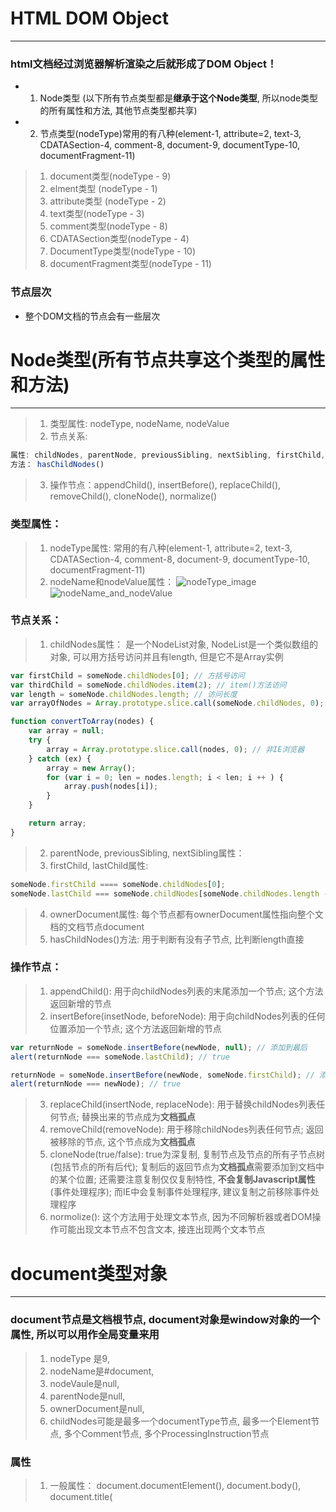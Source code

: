 # HTML DOM Object
----------------------------------------------------------------------------------------
### html文档经过浏览器解析渲染之后就形成了DOM Object！
* 1. Node类型 (以下所有节点类型都是**继承于这个Node类型**, 所以node类型的所有属性和方法, 其他节点类型都共享)

* 2. 节点类型(nodeType)常用的有八种(element-1, attribute=2, text-3, CDATASection-4, comment-8, document-9, documentType-10, documentFragment-11)
> 1. document类型(nodeType - 9)
> 2. elment类型 (nodeType - 1)
> 3. attribute类型 (nodeType - 2)
> 4. text类型(nodeType - 3)
> 5. comment类型(nodeType - 8)
> 6. CDATASection类型(nodeType - 4)
> 7. DocumentType类型(nodeType - 10)
> 8. documentFragment类型(nodeType - 11) 

### 节点层次
* 整个DOM文档的节点会有一些层次

# Node类型(所有节点共享这个类型的属性和方法)
----------------------------------------------------------------------------------------
> 1. 类型属性: nodeType, nodeName, nodeValue
> 2. 节点关系:
```js 
属性: childNodes, parentNode, previousSibling, nextSibling, firstChild, lastChild, ownerDocument
方法： hasChildNodes()
```
> 3. 操作节点：appendChild(), insertBefore(), replaceChild(), removeChild(), cloneNode(), normalize()

### 类型属性：
> 1. nodeType属性: 常用的有八种(element-1, attribute=2, text-3, CDATASection-4, comment-8, document-9, documentType-10, documentFragment-11)
> 2. nodeName和nodeValue属性： 
![nodeType_image](https://github.com/dudulaopo833/JS-Projects/blob/master/DOM/DOM.nodeType.jpg)
![nodeName_and_nodeValue](https://github.com/dudulaopo833/JS-Projects/blob/master/DOM/DOM.nodeName.jpg)

### 节点关系：
> 1. childNodes属性： 是一个NodeList对象, NodeList是一个类似数组的对象, 可以用方括号访问并且有length, 但是它不是Array实例
```js
var firstChild = someNode.childNodes[0]; // 方括号访问
var thirdChild = someNode.childNodes.item(2); // item()方法访问
var length = someNode.childNodes.length; // 访问长度
var arrayOfNodes = Array.prototype.slice.call(someNode.childNodes, 0); // 显示调用来转换为Array数组，此方法用于非IE, 因为IE8之前NodeList都是实现为COM对象, 必须手动枚举

function convertToArray(nodes) {
    var array = null;
    try {
        array = Array.prototype.slice.call(nodes, 0); // 非IE浏览器
    } catch (ex) {
        array = new Array();
        for (var i = 0; len = nodes.length; i < len; i ++ ) {
            array.push(nodes[i]);
        }
    }

    return array;
}
```
> 2. parentNode, previousSibling, nextSibling属性：
> 3. firstChild, lastChild属性: 
```js
someNode.firstChild ==== someNode.childNodes[0];
someNode.lastChild === someNode.childNodes[someNode.childNodes.length - 1];
```
> 4. ownerDocument属性: 每个节点都有ownerDocument属性指向整个文档的文档节点document
> 5. hasChildNodes()方法: 用于判断有没有子节点, 比判断length直接

### 操作节点：
> 1. appendChild(): 用于向childNodes列表的末尾添加一个节点; 这个方法返回新增的节点
> 2. insertBefore(insetNode, beforeNode): 用于向childNodes列表的任何位置添加一个节点; 这个方法返回新增的节点
```js
var returnNode = someNode.insertBefore(newNode, null); // 添加到最后
alert(returnNode === someNode.lastChild); // true

returnNode = someNode.insertBefore(newNode, someNode.firstChild); // 添加在第一个列表
alert(returnNode === newNode); // true
```
> 3. replaceChild(insertNode, replaceNode): 用于替换childNodes列表任何节点; 替换出来的节点成为**文档孤点**
> 4. removeChild(removeNode): 用于移除childNodes列表任何节点; 返回被移除的节点, 这个节点成为**文档孤点**
> 5. cloneNode(true/false): true为深复制, 复制节点及节点的所有子节点树(包括节点的所有后代); 复制后的返回节点为**文档孤点**需要添加到文档中的某个位置; 还需要注意复制仅仅复制特性, **不会复制Javascript属性**(事件处理程序); 而IE中会复制事件处理程序, 建议复制之前移除事件处理程序
> 6. normolize(): 这个方法用于处理文本节点, 因为不同解析器或者DOM操作可能出现文本节点不包含文本, 接连出现两个文本节点


#  document类型对象
--------------------------------------------------------------------
### document节点是文档根节点, document对象是window对象的一个属性, 所以可以用作全局变量来用
> 1. nodeType 是9, 
> 2. nodeName是#document, 
> 3. nodeVaule是null, 
> 4. parentNode是null, 
> 5. ownerDocument是null, 
> 6. childNodes可能是最多一个documentType节点<!doctype html>, 最多一个Element节点<html>, 多个Comment节点, 多个ProcessingInstruction节点

### 属性
> 1. 一般属性： document.documentElement(<html>), document.body(<body>), document.title(<title>), document.doctype(<!doctype>)
> 2. 访问HTTP头部得属性: document.URL, document.domain, document.referrer, document.cookie, document.lastModified, document.baseURI
> 3. 集合属性: document.all, document.anchors(<a>), document.forms(<form>), document.images(<img>), document.links(<link>), document.applets(<applet>),
> 4. 检测功能属性: document.implementation属性, document.implementation.hasFeature(feature, featureVersion); 但这个不是很准确, 所以需要同时使用能力检测
> 5. 继承Node类型的属性: element.nodeName, element.nodeType, element.nodeValue, element.firstChild, element.lastChild, element.nextSibling, element.previousSibling, element.parentNode, element.ownDocument, element.childNodes[]  > element.nodeName, element.nodeType, element.nodeValue, element.firstChild, element.lastChild, element.nextSibling, element.previousSibling, element.parentNode, element.ownDocument, element.childNodes[] 

### 方法: 
* 查找节点方法
> 1. HTML和XML共有的方法： document.getElementById(), document.getElementsByTagName()
> 2. HTML自有方法： document.getElementsByName()标签要有name属性
Tip: document.getElementsByTagName()和document.getElementsByName()返回一个HTMLCollection的对象, 类似NodeList, 类似数组, 可以用length, 方括号, item(), namedItem()来读取

* 文档的写入操作方法
> document.open(mimeType, replace), document.write(), document.writeIn(), document.close();

* 创建各种节点的方法
> 1. document.createElement(), 
> 2. document.createTextNode(),
> 3. document.createAttribute(),
> 4. document.createDocumentFragment(),
> 5. document.createComment()

* 继承自Node类型的方法:
> appendChild(), insertBefore(), replaceChild(), removeChild(), cloneNode(), hasChildNodes(), normalize()

### document对象方法！！！！！！！！！！！！！！！！！！
> 常用的： 
```js 
b. document.getElementsByClassName(IE9+), document.querySelector()(IE8+), document.querySelectorAll()(IE8+) 
```

# element类型对象
------------------------------------------------------------------------
### HTML DOM中有文档节点，元素节点，属性节点，文本节点，注释节点；而元素节点又可以有元素节点，文本节点，注释节点做为子节点，也可以有属性！
> 1. nodeType 是1, 
> 2. nodeName是元素的标签名, 
> 3. nodeVaule是null, 
> 4. parentNode是Document或者Element, 
> 5. childNodes可能是多个Element节点, 多个Comment节点, 多个ProcessingInstruction节点，多个CDATASection节点或者EntityReference

### element对象属性：
* 继承自Node类型中的属性：
 > element.nodeName, element.nodeType, element.nodeValue, element.firstChild, element.lastChild, element.nextSibling, element.previousSibling, element.parentNode, element.ownDocument, element.childNodes[] 

* element类型的自有属性：
> 1. element.tagName(等于element.nodeName)
> 2. element.id, element.title, element.dir(ltr/rtl), element.className(与class对应), element.style, element.tabIndex
> 3. element.dataset: 用来访问自己定义的属性, html5中自定义属性都以data-作为前缀
> 4. element.attributes: element类型是使用attributes属性的唯一一个DOM节点类型. elenent.attributes属性包含一个NamedNodeMap(类似NodeList). 有getNamedItem(name), removeNamedItem(name), setNamedItem(node), item(pos)方法

！！！！！！！！！！！！！！！！！
> 4. element.innerHTML, element.innerText(不包含隐藏文本), element.textContent(包含隐藏文本), 
> 5. element.offsetHeight, element.offsetWidth, element.clientWidth, element.clientHeight, element.scrollWidth, element.scrollHeight
> 6. element.offsetLeft, element.offsetTop, element.offsetParent, element.scrollleft, element.scrollTop
> 7. 不常用的element.isContentEditable, element.contentEditable

### element对象方法： 
* 继承自Node类型的方法： 
> appendChild(), insertBefore(), replaceChild(), removeChild(), cloneNode(), hasChildNodes(), normalize()-仅用于文本节点

* 自有方法：
> 1. element.getElementsByTagName()
> 2. 操控属性的方法: element.getAttribute(), element.getAttributeNode(), element.setAttribut(), element.setAttributeNode(), element.removeAttribute(), element.removeAttributeNode()

* 创建element节点: document.createElement()

！！！！！！！！！！！！！！！！！！！！！
> 5. element.hasAttribute(),
> 6. element.isEqualNode(), element.isSameNode()
> 7. 不常用的 element.toString()

### 一些提示
* 有两类特殊的属性, 一种是style属性, 一种是onclick这样的事件处理程序属性.所以建议取自定义的属性时, 才用getAttribute(方法)
> 1. style属性: 如果用属性element.style来访问则返回一个**对象**, 如果用getAttribute(style)访问返回包含**CSS文本**
> 2. onclick事件处理程序属性: 如果用属性element.onclick来访问返回一个**JS函数**, 如果用getAttribute(onclick)返回**相应代码的字符串**


# attribute类型
------------------------------------------------------------------------
> 1. nodeType 是2, 
> 2. nodeName是属性名称, 
> 3. nodeVaule是属性值, 
> 4. parentNode是null, 
> 5. 没有子节点

* 属性： 
> attr.isId, attr.name, attr.value, 

* 方法: 
> 1. document.createAttribute()
> 2. element.getAttribute(),  element.setAttribut(),  element.removeAttribute(), 
> 3. element.getAttributeNode(), element.setAttributeNode(), element.removeAttributeNode()

* 提示: element.attributes, element.getAttributeNode()都会返回对应的Attr**节点**, 而element.getAttribute()则只返回**属性的值**. 建议用element.getAttribute(),  element.setAttribut(),  element.removeAttribute()

# text类型
------------------------------------------------------------------------
> 1. nodeType 是3, 
> 2. nodeName是#text, 
> 3. nodeVaule是所包含的文本, 
> 4. parentNode是一个Element, 
> 5. 没有子节点

* 属性：
> textNode.length

* 自有方法：
> 1. appendData(text)
> 2. deleteData(offset, count)
> 3. insetData(offset, count)
> 4. replaceData(offset, count, text)
> 5. splitText(offset)
> 6. normalize()
> 7. substringData(offset, count)

* 创建文本节点: document.createTextNode()-会附带ownerDocument属性

* 提示: normalize()方法和splitText()方法是相反的方法

# Comment类型
------------------------------------------------------------------------
> 1. nodeType 是8, 
> 2. nodeName是#comment, 
> 3. nodeVaule是注释的内容, 
> 4. parentNode是Document或者Element, 
> 5. 没有子节点

* 属性：
> commentNode.data(等于commentNode.nodeValue)

* 创建注释节点：document.createComment()

# DocumentType类型
------------------------------------------------------------------------
> 1. nodeType 是10, 
> 2. nodeName是doctype的名称, 
> 3. nodeVaule是null, 
> 4. parentNode是Document, 
> 5. 没有子节点

# DocumentFragment类型
------------------------------------------------------------------------
> 1. nodeType 是11, 
> 2. nodeName是#document-fragment, 
> 3. nodeVaule是null, 
> 4. parentNode是null, 
> 5. 子节点可以是Element, Comment, Text, CDATASction, ProcessingInstruction, EntityReference

* 创建DocumentFragment节点： document.createDocumentFragment()

* 继承自Node类型的方法： 
> appendChild(), insertBefore(), replaceChild(), removeChild(), cloneNode(), hasChildNodes()


